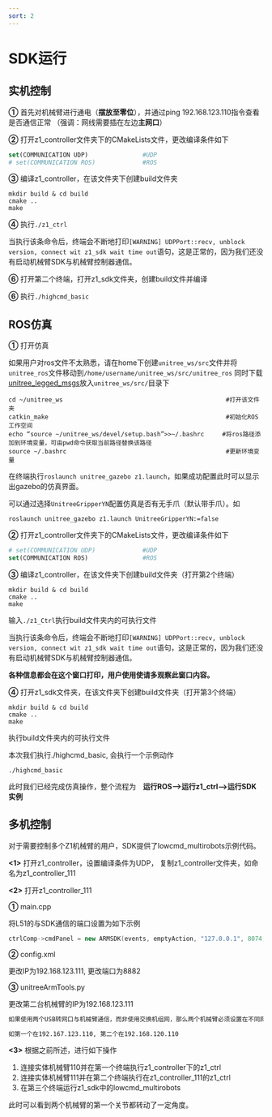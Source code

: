 ```yaml
---
sort: 2
---
```


# SDK运行

## 实机控制

**①** 首先对机械臂进行通电（**摆放至零位**），并通过ping 192.168.123.110指令查看是否通信正常
（强调：网线需要插在左边**主网口**）

**②** 打开z1_controller文件夹下的CMakeLists文件，更改编译条件如下

```cmake
set(COMMUNICATION UDP)               #UDP
# set(COMMUNICATION ROS)             #ROS
```

**③** 编译z1_controller，在该文件夹下创建build文件夹

```shell
mkdir build & cd build
cmake ..
make
```

**④** 执行`./z1_ctrl`

当执行该条命令后，终端会不断地打印`[WARNING] UDPPort::recv, unblock version, connect wit z1_sdk wait time out`语句，这是正常的，因为我们还没有启动机械臂SDK与机械臂控制器通信。

**⑥** 打开第二个终端，打开z1_sdk文件夹，创建build文件并编译

**⑥** 执行`./highcmd_basic`

## ROS仿真

**①** 打开仿真

如果用户对ros文件不太熟悉，请在home下创建`unitree_ws/src`文件并将`unitree_ros`文件移动到`/home/username/unitree_ws/src/unitree_ros`
同时下载[unitree_legged_msgs](https://github.com/unitreerobotics/unitree_ros_to_real)放入`unitree_ws/src/`目录下

```shell
cd ~/unitree_ws                                             #打开该文件夹
catkin_make                                                 #初始化ROS工作空间
echo “source ~/unitree_ws/devel/setup.bash”>>~/.bashrc     #将ros路径添加到环境变量，可由pwd命令获取当前路径替换该路径
source ~/.bashrc                                            #更新环境变量
```

在终端执行`roslaunch unitree_gazebo z1.launch`，如果成功配置此时可以显示出gazebo的仿真界面。

可以通过选择`UnitreeGripperYN`配置仿真是否有无手爪（默认带手爪）。如

```shell
roslaunch unitree_gazebo z1.launch UnitreeGripperYN:=false
```

**②** 打开z1_controller文件夹下的CMakeLists文件，更改编译条件如下

```cmake
# set(COMMUNICATION UDP)             #UDP
set(COMMUNICATION ROS)               #ROS
```

**③** 编译z1_controller，在该文件夹下创建build文件夹（打开第2个终端）

```shell
mkdir build & cd build
cmake ..
make
```

输入`./z1_Ctrl`执行build文件夹内的可执行文件

当执行该条命令后，终端会不断地打印`[WARNING] UDPPort::recv, unblock version, connect wit z1_sdk wait time out`语句，这是正常的，因为我们还没有启动机械臂SDK与机械臂控制器通信。

**各种信息都会在这个窗口打印，用户使用使请多观察此窗口内容。**

**④** 打开z1_sdk文件夹，在该文件夹下创建build文件夹（打开第3个终端）

```shell
mkdir build & cd build
cmake ..
make
```

执行build文件夹内的可执行文件

本次我们执行./highcmd_basic, 会执行一个示例动作

```shell
./highcmd_basic
```

此时我们已经完成仿真操作，整个流程为&emsp;**运行ROS-->运行z1_ctrl-->运行SDK实例**

## 多机控制

对于需要控制多个Z1机械臂的用户，SDK提供了lowcmd_multirobots示例代码。

**<1>** 打开z1_controller，设置编译条件为UDP， 复制z1_controller文件夹，如命名为z1_controller_111

**<2>** 打开z1_controller_111

**①** main.cpp

将L51的与SDK通信的端口设置为如下示例

```cpp
ctrlComp->cmdPanel = new ARMSDK(events, emptyAction, "127.0.0.1", 8074, 8073, 0.002);
```

**②** config.xml

更改IP为192.168.123.111, 更改端口为8882

**③** unitreeArmTools.py

更改第二台机械臂的IP为192.168.123.111

```txt
如果使用两个USB转网口与机械臂通信，而非使用交换机组网，那么两个机械臂必须设置在不同网段。

如第一个在192.167.123.110, 第二个在192.168.120.110
```

**<3>** 根据之前所述，进行如下操作

1. 连接实体机械臂110并在第一个终端执行z1_controller下的z1_ctrl
2. 连接实体机械臂111并在第二个终端执行在z1_controller_111的z1_ctrl
3. 在第三个终端运行z1_sdk中的lowcmd_multirobots

此时可以看到两个机械臂的第一个关节都转动了一定角度。

